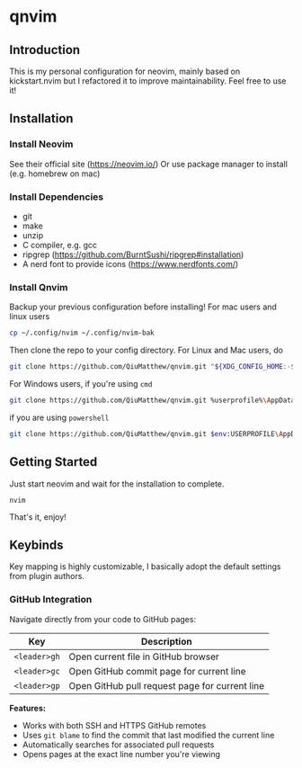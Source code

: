 # qnvim
## Introduction
This is my personal configuration for neovim, mainly based on kickstart.nvim but I refactored it to improve maintainability. Feel free to use it!
## Installation
### Install Neovim
See their official site (https://neovim.io/)
Or use package manager to install (e.g. homebrew on mac)
### Install Dependencies
- git
- make
- unzip
- C compiler, e.g. gcc
- ripgrep (https://github.com/BurntSushi/ripgrep#installation)
- A nerd font to provide icons (https://www.nerdfonts.com/)
### Install Qnvim
Backup your previous configuration before installing!
For mac users and linux users
```bash
cp ~/.config/nvim ~/.config/nvim-bak
```

Then clone the repo to your config directory.
For Linux and Mac users, do
```bash
git clone https://github.com/QiuMatthew/qnvim.git "${XDG_CONFIG_HOME:-$HOME/.config}"/nvim
```
For Windows users, if you're using `cmd`
```bash
git clone https://github.com/QiuMatthew/qnvim.git %userprofile%\AppData\Local\nvim\
```
if you are using `powershell`
```bash
git clone https://github.com/QiuMatthew/qnvim.git $env:USERPROFILE\AppData\Local\nvim\
```
## Getting Started
Just start neovim and wait for the installation to complete.
```
nvim
```
That's it, enjoy!
## Keybinds
Key mapping is highly customizable, I basically adopt the default settings from plugin authors.

### GitHub Integration
Navigate directly from your code to GitHub pages:

| Key | Description |
|-----|-------------|
| `<leader>gh` | Open current file in GitHub browser |
| `<leader>gc` | Open GitHub commit page for current line |
| `<leader>gp` | Open GitHub pull request page for current line |

**Features:**
- Works with both SSH and HTTPS GitHub remotes
- Uses `git blame` to find the commit that last modified the current line
- Automatically searches for associated pull requests
- Opens pages at the exact line number you're viewing

